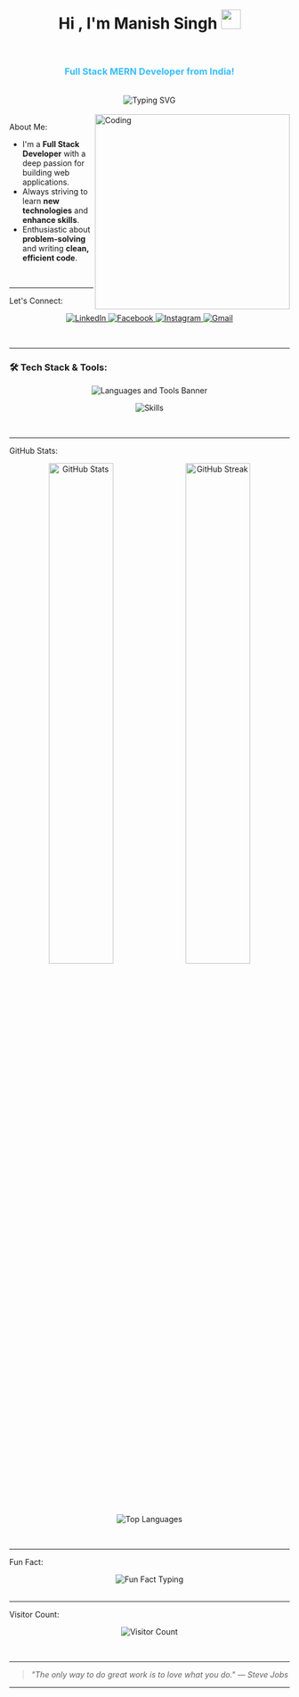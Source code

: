 <h1 align="center">Hi , I'm Manish Singh <img src="https://media.giphy.com/media/hvRJCLFzcasrR4ia7z/giphy.gif" width="35"></h1>





<br>


<h3 align="center" style="color:#38BDF8;"> Full Stack MERN Developer from India!
</h3>

<br/>

<div align="center">
  <img src="https://readme-typing-svg.herokuapp.com?font=Fira+Code&size=24&pause=1000&color=00FF00&center=true&vCenter=true&width=600&lines=Crafting+smart+web+apps;Passionate+about+coding+%F0%9F%92%BB;MERN+Stack+Specialist;Always+learning+and+growing" alt="Typing SVG" />
</div>



<br/>

<img align="right" alt="Coding" width="350" src="https://media.giphy.com/media/L1R1tvI9svkIWwpVYr/giphy.gif">

About Me:
-  I'm a **Full Stack Developer** with a deep passion for building web applications.
-  Always striving to learn **new technologies** and **enhance skills**.
-  Enthusiastic about **problem-solving** and writing **clean, efficient code**.

<br/>

---

 Let's Connect:

<p align="center">
  <a href="www.linkedin.com/in/manish-singh-08oo44" target="_blank">
    <img src="https://img.shields.io/badge/LinkedIn-%230077B5.svg?&style=for-the-badge&logo=linkedin&logoColor=white" alt="LinkedIn"/>
  </a>
  <a href="https://www.facebook.com/share/19j45P5dsL/" target="_blank">
    <img src="https://img.shields.io/badge/Facebook-%231877F2.svg?&style=for-the-badge&logo=facebook&logoColor=white" alt="Facebook"/>
  </a>
  <a href="https://instagram.com/_manishsinghh" target="_blank">
    <img src="https://img.shields.io/badge/Instagram-%23E4405F.svg?&style=for-the-badge&logo=instagram&logoColor=white" alt="Instagram"/>
  </a>
  <a href="mailto:manishsinghbst0322@gmail.com" target="_blank">
    <img src="https://img.shields.io/badge/Gmail-D14836?style=for-the-badge&logo=gmail&logoColor=white" alt="Gmail"/>
  </a>
</p>

<br/>

---

### 🛠️ Tech Stack & Tools:

<div align="center">
  <img src="https://capsule-render.vercel.app/api?type=waving&color=38BDF8&height=120&section=header&text=Languages%20and%20Tools&fontSize=30&fontColor=ffffff" alt="Languages and Tools Banner" />
</div>

<p align="center">
  <img src="https://skillicons.dev/icons?i=html,css,js,ts,react,nodejs,express,mongodb,redux,tailwind,bootstrap,sass,cpp,postman,git,github,vscode" alt="Skills" />
</p>

<br/>

---

 GitHub Stats:

<p align="center">
  <img width="48%" src="https://github-readme-stats.vercel.app/api?username=manishsingh2203&show_icons=true&theme=onedark&hide_border=true&border_radius=12" alt="GitHub Stats" />
  <img width="48%" src="https://github-readme-streak-stats.herokuapp.com/?user=manishsingh2203&theme=onedark&hide_border=true&border_radius=12" alt="GitHub Streak" />
</p>

<p align="center">
  <img src="https://github-readme-stats.vercel.app/api/top-langs/?username=manishsingh2203&layout=compact&theme=onedark&hide_border=true&border_radius=12" alt="Top Languages" />
</p>

<br/>

---

 Fun Fact:

<div align="center">
  <img src="https://readme-typing-svg.herokuapp.com?font=Fira+Code&size=20&pause=1000&color=38BDF8&center=true&vCenter=true&width=500&lines=Coffee+%2B+Code+=+Magic+%E2%98%95;Always+coding+with+a+smile+%F0%9F%98%8A" alt="Fun Fact Typing" />
</div>

<br/>

---

 Visitor Count:

<p align="center">
  <img src="https://profile-counter.glitch.me/manishsingh2203/count.svg" alt="Visitor Count" />
</p>

<br/>

---

> _"The only way to do great work is to love what you do."  — Steve Jobs_

---
